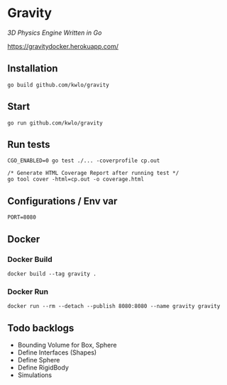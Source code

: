 # Gravity

*3D Physics Engine Written in Go*

https://gravitydocker.herokuapp.com/

## Installation

```
go build github.com/kwlo/gravity
```

## Start

```
go run github.com/kwlo/gravity
```

## Run tests

```
CGO_ENABLED=0 go test ./... -coverprofile cp.out

/* Generate HTML Coverage Report after running test */
go tool cover -html=cp.out -o coverage.html
```

## Configurations / Env var

```
PORT=8080
```

## Docker

### Docker Build

```
docker build --tag gravity .
```

### Docker Run

```
docker run --rm --detach --publish 8080:8080 --name gravity gravity
```

## Todo backlogs
- Bounding Volume for Box, Sphere
- Define Interfaces (Shapes)
- Define Sphere
- Define RigidBody
- Simulations
